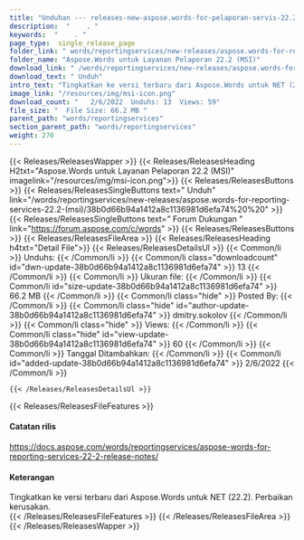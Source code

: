 ```yaml
---
title: "Unduhan --- releases-new-aspose.words-for-pelaporan-servis-22.2- (MSI)." 
description:  "    . " 
keywords:  "    . " 
page_type:  single_release_page
folder_link: " words/reportingservices/new-releases/aspose.words-for-reporting-services-22.2-(msi)/"
folder_name: "Aspose.Words untuk Layanan Pelaporan 22.2 (MSI)"
download_link: " /words/reportingservices/new-releases/aspose.words-for-reporting-services-22.2-(msi)/38b0d66b94a1412a8c1136981d6efa74"
download_text: " Unduh"
intro_text: "Tingkatkan ke versi terbaru dari Aspose.Words untuk NET (22.2). Perbaikan kerusakan."
image_link: "/resources/img/msi-icon.png"
download_count: "   2/6/2022  Unduhs: 13  Views: 59"
file_size: "  File Size: 66.2 MB "
parent_path: "words/reportingservices"
section_parent_path: "words/reportingservices"
weight: 276
---
```


{{< Releases/ReleasesWapper >}}
  {{< Releases/ReleasesHeading H2txt="Aspose.Words untuk Layanan Pelaporan 22.2 (MSI)" imagelink="/resources/img/msi-icon.png">}}
  {{< Releases/ReleasesButtons >}}
    {{< Releases/ReleasesSingleButtons text=" Unduh" link="/words/reportingservices/new-releases/aspose.words-for-reporting-services-22.2-(msi)/38b0d66b94a1412a8c1136981d6efa74%20%20" >}}
    {{< Releases/ReleasesSingleButtons text=" Forum Dukungan " link="https://forum.aspose.com/c/words" >}}
  {{< Releases/ReleasesButtons >}}
  {{< Releases/ReleasesFileArea >}}
    {{< Releases/ReleasesHeading h4txt="Detail File">}}
    {{< Releases/ReleasesDetailsUl >}}
            {{< Common/li  >}} Unduhs: {{< /Common/li >}} 
      {{< Common/li class="downloadcount" id="dwn-update-38b0d66b94a1412a8c1136981d6efa74" >}} 13 {{< /Common/li >}} 
      {{< Common/li  >}} Ukuran file: {{< /Common/li >}} 
      {{< Common/li id="size-update-38b0d66b94a1412a8c1136981d6efa74" >}} 66.2 MB {{< /Common/li >}} 
      {{< Common/li  class="hide" >}} Posted By: {{< /Common/li >}} 
      {{< Common/li class="hide" id="author-update-38b0d66b94a1412a8c1136981d6efa74" >}} dmitry.sokolov {{< /Common/li >}} 
      {{< Common/li class="hide"  >}} Views: {{< /Common/li >}} 
      {{< Common/li class="hide" id="view-update-38b0d66b94a1412a8c1136981d6efa74" >}} 60 {{< /Common/li >}} 
      {{< Common/li  >}} Tanggal Ditambahkan: {{< /Common/li >}} 
      {{< Common/li id="added-update-38b0d66b94a1412a8c1136981d6efa74" >}} 2/6/2022 {{< /Common/li >}} 

    {{< /Releases/ReleasesDetailsUl >}}

  {{< Releases/ReleasesFileFeatures >}}
      <h4>Catatan rilis</h4><div><a href="https://docs.aspose.com/words/reportingservices/aspose-words-for-reporting-services-22-2-release-notes/">https://docs.aspose.com/words/reportingservices/aspose-words-for-reporting-services-22-2-release-notes/</a></div><h4>Keterangan</h4><div class="HTMLDescription">Tingkatkan ke versi terbaru dari Aspose.Words untuk NET (22.2). Perbaikan kerusakan.</div>
  {{< /Releases/ReleasesFileFeatures >}}
 {{< /Releases/ReleasesFileArea >}}
{{< /Releases/ReleasesWapper >}}


